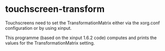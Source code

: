 touchscreen-transform
=====================

Touchscreens need to set the TransformationMatrix either via
the xorg.conf configuration or by using xinput.

This programme (based on the xinput 1.6.2 code) computes and
prints the values for the TransformationMatrix setting.

